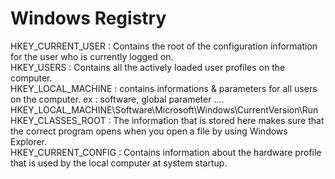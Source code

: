 # Windows Registry

HKEY_CURRENT_USER : Contains the root of the configuration information for the user who is currently logged on. \
HKEY_USERS : Contains all the actively loaded user profiles on the computer. \
HKEY_LOCAL_MACHINE :  contains informations & parameters for all users on the computer. ex : software, global parameter .... HKEY_LOCAL_MACHINE\Software\Microsoft\Windows\CurrentVersion\Run \
HKEY_CLASSES_ROOT : The information that is stored here makes sure that the correct program opens when you open a file by using Windows Explorer.  \
HKEY_CURRENT_CONFIG : Contains information about the hardware profile that is used by the local computer at system startup. 
